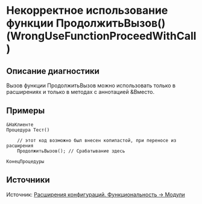 # Некорректное использование функции ПродолжитьВызов() (WrongUseFunctionProceedWithCall)

<!-- Блоки выше заполняются автоматически, не трогать -->
## Описание диагностики
<!-- Описание диагностики заполняется вручную. Необходимо понятным языком описать смысл и схему работу -->
Вызов функции ПродолжитьВызов можно использовать только в расширениях и только в методах с аннотацией &Вместо.

## Примеры
<!-- В данном разделе приводятся примеры, на которые диагностика срабатывает, а также можно привести пример, как можно исправить ситуацию -->
```bsl
&НаКлиенте
Процедура Тест()
    
    // этот код возможно был внесен копипастой, при переносе из расширения
    ПродолжитьВызов(); // Срабатывание здесь
    
КонецПроцедуры
```

## Источники
<!-- Необходимо указывать ссылки на все источники, из которых почерпнута информация для создания диагностики -->

Источник: [Расширения конфигураций. Функциональность -> Модули](https://its.1c.ru/db/pubextensions#content:54:1)
